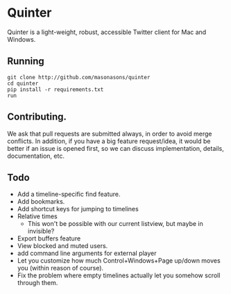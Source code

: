 # Quinter

Quinter is a light-weight, robust, accessible Twitter client for Mac and Windows.

## Running

```batch
git clone http://github.com/masonasons/quinter
cd quinter
pip install -r requirements.txt
run
```

## Contributing.

We ask that pull requests are submitted always, in order to avoid merge conflicts. In addition, if you have a big feature request/idea, it would be better if an issue is opened first, so we can discuss implementation, details, documentation, etc.

## Todo

* Add a timeline-specific find feature.
* Add bookmarks.
* Add shortcut keys for jumping to timelines
* Relative times
	* This won't be possible with our current listview, but maybe in invisible?
* Export buffers feature
* View blocked and muted users.
* add command line arguments for external player
* Let you customize how much Control+Windows+Page up/down moves you (within reason of course).
* Fix the problem where empty timelines actually let you somehow scroll through them.
